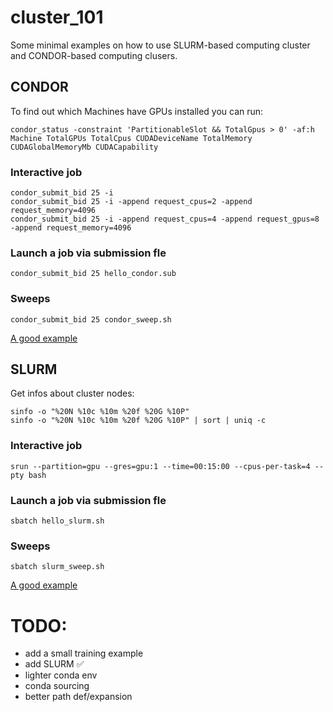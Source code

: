 
# cluster_101
Some minimal examples on how to use SLURM-based computing cluster and CONDOR-based computing clusers.


## CONDOR
To find out which Machines have GPUs installed you can run:
```
condor_status -constraint 'PartitionableSlot && TotalGpus > 0' -af:h Machine TotalGPUs TotalCpus CUDADeviceName TotalMemory CUDAGlobalMemoryMb CUDACapability
```

### Interactive job
```
condor_submit_bid 25 -i
condor_submit_bid 25 -i -append request_cpus=2 -append request_memory=4096
condor_submit_bid 25 -i -append request_cpus=4 -append request_gpus=8 -append request_memory=4096
```

### Launch a job via submission fle
```
condor_submit_bid 25 hello_condor.sub
```

### Sweeps
```
condor_submit_bid 25 condor_sweep.sh
```
[A good example](https://research.cs.wisc.edu/htcondor/tutorials/intl-grid-school-3/submit_first.html)


## SLURM
Get infos about cluster nodes:
```
sinfo -o "%20N %10c %10m %20f %20G %10P"
sinfo -o "%20N %10c %10m %20f %20G %10P" | sort | uniq -c
```

### Interactive job
```
srun --partition=gpu --gres=gpu:1 --time=00:15:00 --cpus-per-task=4 --pty bash
```

### Launch a job via submission fle
```
sbatch hello_slurm.sh
```

### Sweeps
```
sbatch slurm_sweep.sh
```
[A good example](https://rcpedia.stanford.edu/topicGuides/jobArrayPythonExample.html)

# TODO:
- add a small training example
- add SLURM :white_check_mark:
- lighter conda env
- conda sourcing
- better path def/expansion
